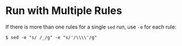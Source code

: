 # Run with Multiple Rules

If there is more than one rules for a single `sed` run, use `-e` for each rule:

```console
$ sed -e "s/ /_/g" -e "s/'/\\\\'/g"
```

